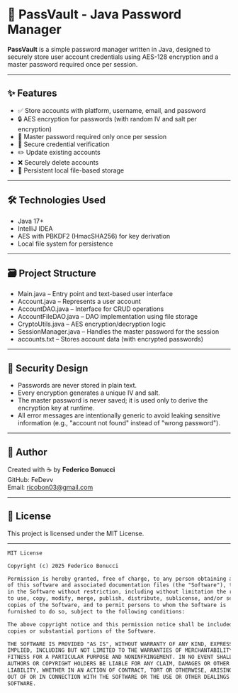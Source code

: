 # 📁 PassVault - Java Password Manager
**PassVault** is a simple password manager written in Java, designed to securely store user account credentials using AES-128 encryption and a master password required once per session.

---

## ✨ Features
- ✅ Store accounts with platform, username, email, and password
- 🔒 AES encryption for passwords (with random IV and salt per encryption)
- 🧠 Master password required only once per session
- 🔐 Secure credential verification
- ✏️ Update existing accounts
- ❌ Securely delete accounts
- 📂 Persistent local file-based storage

---

## 🛠️ Technologies Used
- Java 17+
- IntelliJ IDEA
- AES with PBKDF2 (HmacSHA256) for key derivation
- Local file system for persistence

---

## 🗃️ Project Structure
- Main.java – Entry point and text-based user interface
- Account.java – Represents a user account
- AccountDAO.java – Interface for CRUD operations
- AccountFileDAO.java – DAO implementation using file storage
- CryptoUtils.java – AES encryption/decryption logic
- SessionManager.java – Handles the master password for the session
- accounts.txt – Stores account data (with encrypted passwords)

---

## 🔐 Security Design
- Passwords are never stored in plain text.
- Every encryption generates a unique IV and salt.
- The master password is never saved; it is used only to derive the encryption key at runtime.
- All error messages are intentionally generic to avoid leaking sensitive information (e.g., "account not found" instead of "wrong password").

---

## 👤 Author
Created with ☕ by **Federico Bonucci**  
GitHub: FeDevv  
Email: ricobon03@gmail.com

---

## 📄 License

This project is licensed under the MIT License.

---

```txt
MIT License

Copyright (c) 2025 Federico Bonucci

Permission is hereby granted, free of charge, to any person obtaining a copy  
of this software and associated documentation files (the "Software"), to deal  
in the Software without restriction, including without limitation the rights  
to use, copy, modify, merge, publish, distribute, sublicense, and/or sell  
copies of the Software, and to permit persons to whom the Software is  
furnished to do so, subject to the following conditions:

The above copyright notice and this permission notice shall be included in all  
copies or substantial portions of the Software.

THE SOFTWARE IS PROVIDED "AS IS", WITHOUT WARRANTY OF ANY KIND, EXPRESS OR  
IMPLIED, INCLUDING BUT NOT LIMITED TO THE WARRANTIES OF MERCHANTABILITY,  
FITNESS FOR A PARTICULAR PURPOSE AND NONINFRINGEMENT. IN NO EVENT SHALL THE  
AUTHORS OR COPYRIGHT HOLDERS BE LIABLE FOR ANY CLAIM, DAMAGES OR OTHER  
LIABILITY, WHETHER IN AN ACTION OF CONTRACT, TORT OR OTHERWISE, ARISING FROM,  
OUT OF OR IN CONNECTION WITH THE SOFTWARE OR THE USE OR OTHER DEALINGS IN THE  
SOFTWARE.
```

